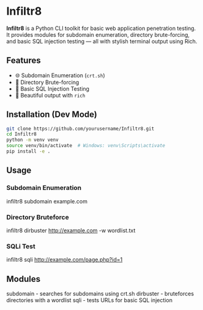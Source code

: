 # Infiltr8
**Infiltr8** is a Python CLI toolkit for basic web application penetration testing. It provides modules for subdomain enumeration, directory brute-forcing, and basic SQL injection testing — all with stylish terminal output using Rich.

## Features
- 🌐 Subdomain Enumeration (`crt.sh`)
- 📂 Directory Brute-forcing
- 💉 Basic SQL Injection Testing
- 🎨 Beautiful output with `rich`

## Installation (Dev Mode)
```bash
git clone https://github.com/yourusername/Infiltr8.git
cd Infiltr8
python -m venv venv
source venv/bin/activate  # Windows: venv\Scripts\activate
pip install -e .
```

## Usage

### Subdomain Enumeration
infiltr8 subdomain example.com

### Directory Bruteforce
infiltr8 dirbuster http://example.com -w wordlist.txt

### SQLi Test
infiltr8 sqli http://example.com/page.php?id=1

## Modules
subdomain - searches for subdomains using crt.sh
dirbuster - bruteforces directories with a wordlist
sqli - tests URLs for basic SQL injection
